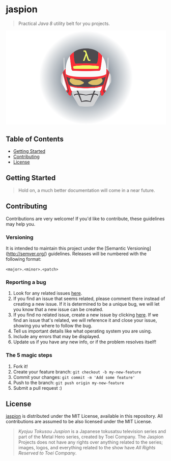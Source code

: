 # jaspion

> Practical *Java 8* utility belt for you projects.

![Special Functional Investigator Jaspion](logo.png)

## Table of Contents

- [Getting Started](#getting-started)
- [Contributing](#contributing)
- [License](#license)

## Getting Started

> Hold on, a much better documentation will come in a near future.

## Contributing

Contributions are very welcome! If you'd like to contribute, these guidelines may help you.

### Versioning

It is intended to maintain this project under the [Semantic Versioning] (http://semver.org/) guidelines. Releases will
be numbered with the following format:

`<major>.<minor>.<patch>`

### Reporting a bug

1. Look for any related issues [here](https://github.com/pogist/jaspion/issues).
2. If you find an issue that seems related, please comment there instead of creating a new issue. If it is determined to be a unique bug, we will let you know that a new issue can be created.
3. If you find no related issue, create a new issue by clicking [here](https://github.com/pogist/jaspion/issues/new).
If we find an issue that's related, we will reference it and close your issue, showing you where to follow the bug.
4. Tell us important details like what operating system you are using.
5. Include any errors that may be displayed.
6. Update us if you have any new info, or if the problem resolves itself!

### The 5 magic steps

1. Fork it!
2. Create your feature branch: `git checkout -b my-new-feature`
3. Commit your changes: `git commit -m 'Add some feature'`
4. Push to the branch: `git push origin my-new-feature`
5. Submit a pull request :)

## License

[jaspion](https://github.com/pogist/jaspion/) is distributed under the
MIT License, available in this repository. All contributions are assumed to be also licensed under
the MIT License.

> *Kyojuu Tokusou Juspion* is a Japanese tokusatsu television series and part of the Metal Hero series, created by Toei Company. The Jaspion Projects does not have any rights over anything related to the series; images, logos, and everything related to the show have *All Rights Reserved to Toei Company*.
